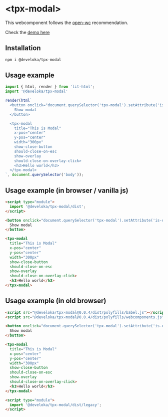 # \<tpx-modal>

This webcomponent follows the [open-wc](https://github.com/open-wc/open-wc) recommendation.

Check the [demo here](https://code.develoka.com/gist/6888d64486fe9681104e7e66e102c9f0)

## Installation
```bash
npm i @develoka/tpx-modal
```

## Usage example
```js
import { html, render } from 'lit-html';
import '@develoka/tpx-modal'

render(html`
  <button onclick="document.querySelector('tpx-modal').setAttribute('is-open', true)">
    Show modal
  </button>

  <tpx-modal 
    title="This is Modal" 
    x-pos="center"
    y-pos="center"
    width="300px"
    show-close-button
    should-close-on-esc
    show-overlay
    should-close-on-overlay-click>
    <h3>Hello world</h3>
  </tpx-modal>
`, document.querySelector('body'));
```

## Usage example (in browser / vanilla js)
```html
<script type="module">
  import '@develoka/tpx-modal/dist';
</script>

<button onclick="document.querySelector('tpx-modal').setAttribute('is-open', true)">
  Show modal
</button>

<tpx-modal 
  title="This is Modal" 
  x-pos="center"
  y-pos="center"
  width="300px"
  show-close-button
  should-close-on-esc
  show-overlay
  should-close-on-overlay-click>
  <h3>Hello world</h3>
</tpx-modal>
```

## Usage example (in old browser)
```html
<script src="@develoka/tpx-modal@0.0.4/dist/polyfills/babel.js"></script>
<script src="@develoka/tpx-modal@0.0.4/dist/polyfills/webcomponents.js"></script>

<button onclick="document.querySelector('tpx-modal').setAttribute('is-open', true)">
  Show modal
</button>

<tpx-modal 
  title="This is Modal" 
  x-pos="center"
  y-pos="center"
  width="300px"
  show-close-button
  should-close-on-esc
  show-overlay
  should-close-on-overlay-click>
  <h3>Hello world</h3>
</tpx-modal>

<script type="module">
  import '@develoka/tpx-modal/dist/legacy';
</script>
```
